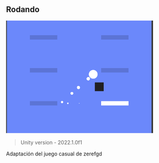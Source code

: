 ## Rodando
![](https://github.com/camilo1962/BolaRapida/blob/main/Assets/Sprites/Icono.png)

> Unity version - 2022.1.0f1

Adaptación del juego casual de zerefgd
